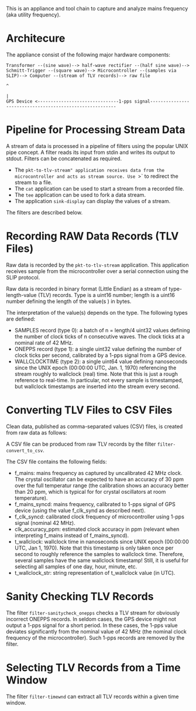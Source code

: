 This is an appliance and tool chain to capture and analyze mains frequency (aka utility frequency).

# Architecure

The appliance consist of the following major hardware components:

```
Transformer --(sine wave)--> half-wave rectifier --(half sine wave)--> Schmitt-Trigger --(square wave)--> Microcontroller --(samples via SLIP)--> Computer --(stream of TLV records)--> raw file 
                                                                                                               ^ 
                                                                                                               |
GPS Device <-------------------------------1-pps signal---------------------------------------------------------
```

# Pipeline for Processing Stream Data

A stream of data is processed in a pipeline of filters using the popular UNIX pipe concept.
A filter reads its input from stdin and writes its output to stdout.
Filters can be concatenated as required.

* The `pkt-to-tlv-stream" application receives data from the microcontroller and acts as stream source. Use `>` to redirect the stream to a file. 
* The `cat` application can be used to start a stream from a recorded file.
* The `tee` application can be used to fork a data stream.
* The application `sink-display` can display the values of a stream.

The filters are described below.

# Recording RAW Data Records (TLV Files)

Raw data is recorded by the `pkt-to-tlv-stream` application.
This application receives sample from the microcontroller over a serial connection using the SLIP protocol.

Raw data is recorded in binary format (Little Endian) as a stream of type-length-value (TLV) records.
Type is a uint16 number; length is a uint16 number defining the length of the value(s ) in bytes.

The interpretation of the value(s) depends on the type. The following types are defined:

* SAMPLES record (type 0): a batch of n = length/4 uint32 values defining the number of clock ticks of n consecutive waves. The clock ticks at a nominal rate of 42 MHz. 
* ONEPPS record (type 1): a single uint32 value defining the number of clock ticks per second, calibrated by a 1-pps signal from a GPS device.
* WALLCLOCKTIME (type 2): a single uint64 value defining nanoseconds since the UNIX epoch (00:00:00 UTC, Jan. 1, 1970) referencing the stream roughly to wallclock (real) time. Note that this is just a rough reference to real-time. In particular, not every sample is timestamped, but wallclock timestamps are inserted into the stream every second.

# Converting TLV Files to CSV Files

Clean data, published as comma-separated values (CSV) files, is created from raw data as follows:

A CSV file can be produced from raw TLV records by the filter `filter-convert_to_csv`.

The CSV file contains the following fields:

* f_mains: mains frequency as captured by uncalibrated 42 MHz clock. The crystal oscillator can be expected to have an accuracy of 30 ppm over the full temperatur range (the calibration shows an accuracy better than 20 ppm, which is typical for for crystal oscillators at room temperature). 
* f_mains_syncd: mains frequency, calibrated to 1-pps signal of GPS device (using the value f_clk_synd as described next).
* f_clk_syncd: calibrated clock frequency of microcontroller using 1-pps signal (nominal 42 MHz).
* clk_accuracy_ppm: estimated clock accuracy in ppm (relevant when interpreting f_mains instead of f_mains_syncd).
* t_wallclock: wallclock time in nanoseconds since UNIX epoch (00:00:00 UTC, Jan 1, 1970). Note that this timestamp is only taken once per second to roughly reference the samples to wallclock time. Therefore, several samples have the same wallclock timestamp! Still, it is useful for selecting all samples of one day, hour, minute, etc.
* t_wallclock_str: string representation of t_wallclock value (in UTC).

# Sanity Checking TLV Records

The filter `filter-sanitycheck_onepps` checks a TLV stream for obviously incorrect ONEPPS records.
In seldom cases, the GPS device might not output a 1-pps signal for a short period.
In these cases, the 1-pps value deviates significantly from the nominal value of 42 MHz (the nominal clock frequency of the microcontroller).
Such 1-pps records are removed by the filter.

# Selecting TLV Records from a Time Window

The filter `filter-timewnd` can extract all TLV records within a given time window. 

